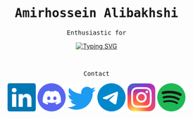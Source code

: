 <div align="center">

<h1><samp>Amirhossein Alibakhshi</samp></h1>

<samp>Enthusiastic for</samp>
  
[![Typing SVG](https://readme-typing-svg.herokuapp.com?font=Fira+Code&weight=600&size=24&duration=2000&pause=2000&center=true&vCenter=true&width=700&height=35&lines=React;JavaScript;TypeScript;Accessibility;Softwares;UX+Design;Python;Front-end+Development;Web+Components;Writing+Tests;Back-end+Development;Developing+NPM+Packages)](https://git.io/typing-svg)

<br>

<samp>Contact</samp>

[![](https://github.com/CLorant/readme-social-icons/raw/main/large/filled/linkedin.svg)](https://www.linkedin.com/in/amirhosseinalibakhshi)
[![](https://github.com/CLorant/readme-social-icons/raw/main/large/filled/discord.svg)](https://discord.com/users/687661973315518484)
[![](https://github.com/CLorant/readme-social-icons/raw/main/large/filled/twitter.svg)](https://x.com/thealibakhshi)
[![](https://github.com/CLorant/readme-social-icons/raw/main/large/filled/telegram.svg)](https://t.me/amirhosseinalibakhshi)
[![](https://github.com/CLorant/readme-social-icons/raw/main/large/filled/instagram.svg)](https://instagram.com/amirhosseinalibakhshi)
[![](https://github.com/CLorant/readme-social-icons/raw/main/large/filled/spotify.svg)](https://open.spotify.com/user/phiab7dcyq0wjjqtzfrqnzmcy/playlists)

</div>

